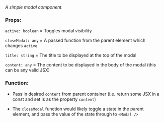 _A simple modal component._

### Props:
`active: boolean` = Toggles modal visibility

`closeModal: any` = A passed function from the parent element which changes `active`

`title: string` = The title to be displayed at the top of the modal

`content: any` = The content to be displayed in the body of the modal (this can be any valid JSX)

### Function:

- Pass in desired `content` from parent container (i.e. return some JSX in a const and set is as the property `content`)

- The `closeModal` function would likely toggle a state in the parent element, and pass the value of the state through to `<Modal />`